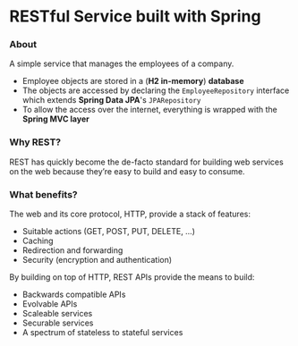 # RESTful Service built with Spring

### About

A simple service that manages the employees of a company. 
- Employee objects are stored in a (**H2 in-memory**) **database**
- The objects are accessed by declaring the ```EmployeeRepository``` interface which extends **Spring Data JPA**'s ```JPARepository```
- To allow the access over the internet, everything is wrapped with the **Spring MVC layer**

### Why REST?

REST has quickly become the de-facto standard for building web services on the web because they’re easy to build and easy to consume.

### What benefits?

The web and its core protocol, HTTP, provide a stack of features:
- Suitable actions (GET, POST, PUT, DELETE, …​)
- Caching
- Redirection and forwarding
- Security (encryption and authentication)


By building on top of HTTP, REST APIs provide the means to build:
- Backwards compatible APIs
- Evolvable APIs
- Scaleable services
- Securable services
- A spectrum of stateless to stateful services
